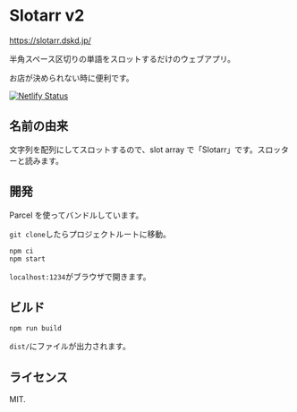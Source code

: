 # Slotarr v2

https://slotarr.dskd.jp/

半角スペース区切りの単語をスロットするだけのウェブアプリ。

お店が決められない時に便利です。

[![Netlify Status](https://api.netlify.com/api/v1/badges/a9b47b26-362d-47ca-a0bf-4230ea039ad9/deploy-status)](https://app.netlify.com/sites/slotarr/deploys)

## 名前の由来

文字列を配列にしてスロットするので、slot array で「Slotarr」です。スロッターと読みます。

## 開発

Parcel を使ってバンドルしています。

`git clone`したらプロジェクトルートに移動。

```
npm ci
npm start
```

`localhost:1234`がブラウザで開きます。

## ビルド

```
npm run build
```

`dist/`にファイルが出力されます。

## ライセンス

MIT.
